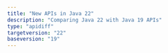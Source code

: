 ```yaml
---
title: "New APIs in Java 22"
description: "Comparing Java 22 with Java 19 APIs"
type: "apidiff"
targetversion: "22"
baseversion: "19"
---
```

